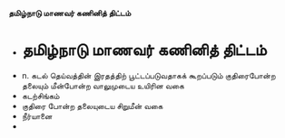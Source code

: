 **தமிழ்நாடு மாணவர் கணினித் திட்டம்**
- # தமிழ்நாடு மாணவர் கணினித் திட்டம்
- n. கடல் தெய்வத்தின் இரதத்திற் பூட்டப்படுவதாகக் கூறப்படும் குதிரைபோன்ற தலையும் மீன்போன்ற வாலுமுடைய உயிரின வகை
- கடற்சிங்கம்
- குதிரை போன்ற தலையுடைய சிறுமீன் வகை
- நீர்யானை
-

